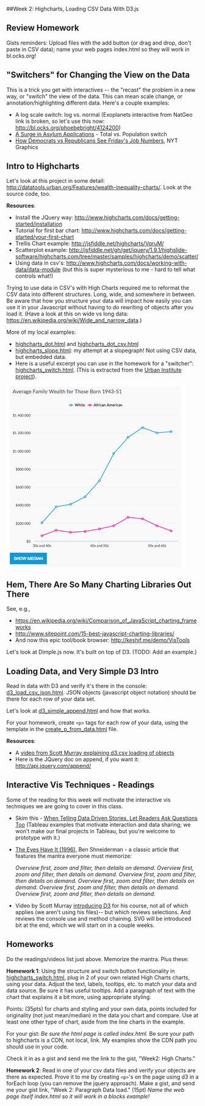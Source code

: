 ##Week 2: Highcharts, Loading CSV Data With D3.js

## Review Homework

Gists reminders: Upload files with the add button (or drag and drop, don't paste in CSV data); name your web pages index.html so they will work in bl.ocks.org!


## "Switchers" for Changing the View on the Data

This is a trick you get with interactives -- the "recast" the problem in a new way, or "switch" the view of the data.  This can mean scale change, or annotation/highlighting different data.  Here's a couple examples:

* A log scale switch: log vs. normal (Exoplanets interactive from NatGeo link is broken, so let's use this now: http://bl.ocks.org/phoebebright/4124200)
* [A Surge in Asylum Applications](http://www.nytimes.com/interactive/2015/08/28/world/europe/countries-under-strain-from-european-migration-crisis.html?smid=tw-nytimes&_r=0) - Total vs. Population switch
* [How Democrats vs Republicans See Friday's Job Numbers](http://www.nytimes.com/interactive/2012/10/05/business/economy/one-report-diverging-perspectives.html?_r=2&), NYT Graphics


## Intro to Highcharts

Let's look at this project in some detail: http://datatools.urban.org/Features/wealth-inequality-charts/. Look at the source code, too.

**Resources**:

* Install the JQuery way: http://www.highcharts.com/docs/getting-started/installation
* Tutorial for first bar chart: http://www.highcharts.com/docs/getting-started/your-first-chart
* Trellis Chart example: http://jsfiddle.net/highcharts/VqruM/
* Scatterplot example: http://jsfiddle.net/gh/get/jquery/1.9.1/highslide-software/highcharts.com/tree/master/samples/highcharts/demo/scatter/
* Using data in csv's: http://www.highcharts.com/docs/working-with-data/data-module (but this is super mysterious to me - hard to tell what controls what!)

Trying to use data in CSV's with High Charts required me to reformat the CSV data into different structures.  Long, wide, and somewhere in between. Be aware that how you structure your data will impact how easily you can use it in your Javascript without having to do rewriting of objects after you load it.  (Have a look at this on wide vs long data: https://en.wikipedia.org/wiki/Wide_and_narrow_data.)

More of my local examples:

* [highcharts_dot.html](highcharts_dot.html) and [highcharts_dot_csv.html](highcharts_dot_csv.html)
* [highcharts_slope.html](highcharts_slope.html): my attempt at a slopegraph! Not using CSV data, but embedded data.
* Here is a useful excerpt you can use in the homework for a "switcher": [highcharts_switch.html](highcharts_switch.html). (This is extracted from the [Urban Institute project](http://datatools.urban.org/Features/wealth-inequality-charts/)).

![switcher](img/highcharts_switch.png)



## Hem, There Are So Many Charting Libraries Out There

See, e.g.,

* https://en.wikipedia.org/wiki/Comparison_of_JavaScript_charting_frameworks
* http://www.sitepoint.com/15-best-javascript-charting-libraries/
* And now this epic tool/book browser: http://keshif.me/demo/VisTools

Let's look at Dimple.js now. It's built on top of D3.
(TODO: Add an example.)


## Loading Data, and Very Simple D3 Intro

Read in data with D3 and verify it's there in the console: [d3_load_csv_json.html](d3_load_csv_json.html).  JSON objects (javascript object notation) should be there for each row of your data set.

Let's look at [d3_simple_append.html](d3_simple_append.html) and how that works.

For your homework, create `<p>` tags for each row of your data, using the template in the [create_p_from_data.html](create_p_from_data.html) file.

**Resources**:

* A [video from Scott Murray explaining d3.csv loading of objects](https://www.youtube.com/watch?v=KqEm-3tofBA&list=PL0tDk-f4v1uhQn6iA8M-eGRzIX5Lqsm9F&index=6)
* Here is the JQuery doc on append, if you want it: http://api.jquery.com/append/


## Interactive Vis Techniques - Readings

Some of the reading for this week will motivate the interactive vis techniques we are going to cover in this class.

* Skim this - [When Telling Data Driven Stories, Let Readers Ask Questions Too](http://mediashift.org/2015/08/when-telling-data-driven-stories-let-readers-ask-questions-too/) (Tableau examples that motivate interaction and data sharing; we won't make our final projects in Tableau, but you're welcome to prototype with it.)
* [The Eyes Have It (1996)](shneidermanEyesHaveIt.pdf), Ben Shneiderman - a classic article that features the mantra everyone must memorize:

    *Overview first, zoom and filter, then details on demand.
    Overview first, zoom and filter, then details on demand.
    Overview first, zoom and filter, then details on demand.
    Overview first, zoom and filter, then details on demand.
    Overview first, zoom and filter, then details on demand.
    Overview first, zoom and filter, then details on demand.*

* Video by Scott Murray [introducing D3](https://www.youtube.com/watch?v=DRIlogs5vzw&list=PL0tDk-f4v1uhQn6iA8M-eGRzIX5Lqsm9F&index=5) for his course, not all of which applies (we aren't using his files)-- but which reviews selections. And reviews the console use and method chaining.  SVG will be introduced  bit at the end, which we will start on in a couple weeks.

## Homeworks

Do the readings/videos list just above.  Memorize the mantra. Plus these:

**Homework 1**: Using the structure and switch button functionality in [highcharts_switch.html](highcharts_switch.html), plug in 2 of your own related High Charts charts, using your data. Adjust the text, labels, tooltips, etc. to match your data and data source.  Be sure it has useful tooltips.  Add a paragraph of text with the chart that explains it a bit more, using appropriate styling.

Points: (35pts) for charts and styling and your own data, points included for originality (not just mean/median) in the data you chart and compare. Use at least one other type of chart, aside from the line charts in the example.

For your gist: *Be sure the html page is called index.html.*  Be sure your path to highcharts is a CDN, not local, link.
My examples show the CDN path you should use in your code.

  Check it in as a gist and send me the link to the gist, "Week2: High Charts."

**Homework 2**: Read in one of your csv data files and verify your objects are there as expected. Prove it to me by creating `<p>`'s on the page using d3 in a forEach loop (you can remove the jquery approach). Make a gist, and send me your gist link, "Week 2: Paragraph Data load." (15pt)  *Name the web page itself index.html so it will work in a blocks example!*


